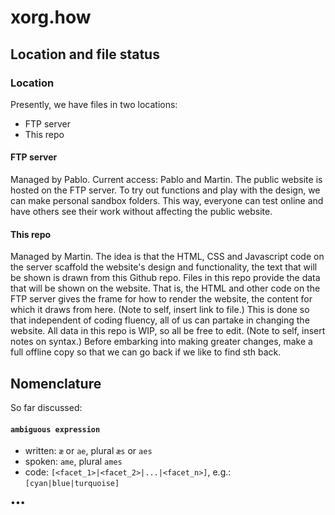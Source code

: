 # xorg.how
## Location and file status
### Location
Presently, we have files in two locations:
- FTP server
- This repo

#### FTP server
Managed by Pablo.
Current access: Pablo and Martin. 
The public website is hosted on the FTP server. To try out functions and play with the design, we can make personal sandbox folders. This way, everyone can test online and have others see their work without affecting the public website.

#### This repo
Managed by Martin.
The idea is that the HTML, CSS and Javascript code on the server scaffold the website's design and functionality, the text that will be shown is drawn from this Github repo. 
Files in this repo provide the data that will be shown on the website. That is, the HTML and other code on the FTP server gives the frame for how to render the website, the content for which it draws from here. (Note to self, insert link to file.) 
This is done so that independent of coding fluency, all of us can partake in changing the website.
All data in this repo is WIP, so all be free to edit. (Note to self, insert notes on syntax.) Before embarking into making greater changes, make a full offline copy so that we can go back if we like to find sth back.


## Nomenclature
So far discussed:
#### ``ambiguous expression``
- written: ``æ`` or ``ae``, plural ``æs`` or ``aes``
- spoken: ``ame``, plural ``ames``
- code: ``[<facet_1>|<facet_2>|...|<facet_n>]``, e.g.: ``[cyan|blue|turquoise]``

•••
